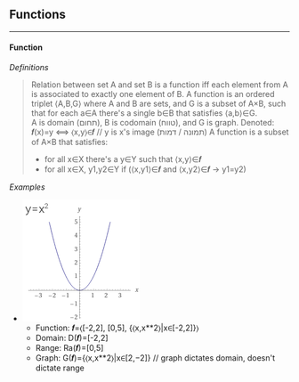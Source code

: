## Functions
---

#### Function
_Definitions_
> Relation between set A and set B is a function iff each element from A is associated to exactly one element of B.
> A function is an ordered triplet ⟨A,B,G⟩ where A and B are sets, and G is a subset of A×B, such that for each a∈A there's a single b∈B that satisfies ⟨a,b⟩∈G.  
> A is domain (תחום), B is codomain (טווח), and G is graph.
> Denoted: 𝒇(x)=y ⟺ ⟨x,y⟩∈𝒇 // y is x's image (תמונה / דמות)
> A function is a subset of A×B that satisfies:
> - for all x∈X there's a y∈Y such that ⟨x,y⟩∈𝒇
> - for all x∈X, y1,y2∈Y if (⟨x,y1⟩∈𝒇 and ⟨x,y2⟩∈𝒇 → y1=y2)

_Examples_
- ![](./y=x_sqr.gif)
    - Function: 𝒇=⟨[-2,2], [0,5], {⟨x,x**2⟩|x∈[-2,2]}⟩
    - Domain: D(𝒇)=[-2,2]
    - Range: Ra(𝒇)=[0,5]  
    - Graph: G(𝒇)={⟨x,x**2⟩|x∈[2,−2]} // graph dictates domain, doesn't dictate range
